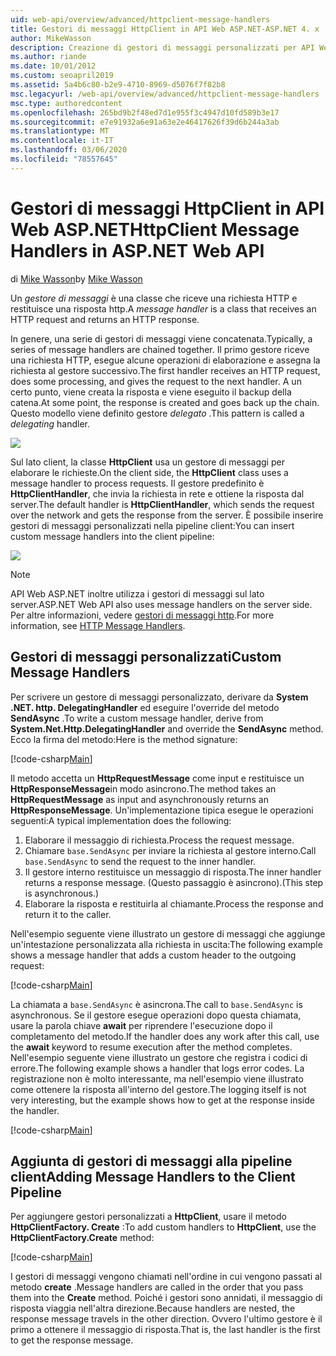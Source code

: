 ```yaml
---
uid: web-api/overview/advanced/httpclient-message-handlers
title: Gestori di messaggi HttpClient in API Web ASP.NET-ASP.NET 4. x
author: MikeWasson
description: Creazione di gestori di messaggi personalizzati per API Web ASP.NET in ASP.NET 4. x
ms.author: riande
ms.date: 10/01/2012
ms.custom: seoapril2019
ms.assetid: 5a4b6c80-b2e9-4710-8969-d5076f7f82b8
msc.legacyurl: /web-api/overview/advanced/httpclient-message-handlers
msc.type: authoredcontent
ms.openlocfilehash: 265bd9b2f48ed7d1e955f3c4947d10fd589b3e17
ms.sourcegitcommit: e7e91932a6e91a63e2e46417626f39d6b244a3ab
ms.translationtype: MT
ms.contentlocale: it-IT
ms.lasthandoff: 03/06/2020
ms.locfileid: "78557645"
---
```

# <a name="httpclient-message-handlers-in-aspnet-web-api"></a><span data-ttu-id="f7351-103">Gestori di messaggi HttpClient in API Web ASP.NET</span><span class="sxs-lookup"><span data-stu-id="f7351-103">HttpClient Message Handlers in ASP.NET Web API</span></span>

<span data-ttu-id="f7351-104">di [Mike Wasson](https://github.com/MikeWasson)</span><span class="sxs-lookup"><span data-stu-id="f7351-104">by [Mike Wasson](https://github.com/MikeWasson)</span></span>

<span data-ttu-id="f7351-105">Un *gestore di messaggi* è una classe che riceve una richiesta HTTP e restituisce una risposta http.</span><span class="sxs-lookup"><span data-stu-id="f7351-105">A *message handler* is a class that receives an HTTP request and returns an HTTP response.</span></span>

<span data-ttu-id="f7351-106">In genere, una serie di gestori di messaggi viene concatenata.</span><span class="sxs-lookup"><span data-stu-id="f7351-106">Typically, a series of message handlers are chained together.</span></span> <span data-ttu-id="f7351-107">Il primo gestore riceve una richiesta HTTP, esegue alcune operazioni di elaborazione e assegna la richiesta al gestore successivo.</span><span class="sxs-lookup"><span data-stu-id="f7351-107">The first handler receives an HTTP request, does some processing, and gives the request to the next handler.</span></span> <span data-ttu-id="f7351-108">A un certo punto, viene creata la risposta e viene eseguito il backup della catena.</span><span class="sxs-lookup"><span data-stu-id="f7351-108">At some point, the response is created and goes back up the chain.</span></span> <span data-ttu-id="f7351-109">Questo modello viene definito gestore *delegato* .</span><span class="sxs-lookup"><span data-stu-id="f7351-109">This pattern is called a *delegating* handler.</span></span>

![](httpclient-message-handlers/_static/image1.png)

<span data-ttu-id="f7351-110">Sul lato client, la classe **HttpClient** usa un gestore di messaggi per elaborare le richieste.</span><span class="sxs-lookup"><span data-stu-id="f7351-110">On the client side, the **HttpClient** class uses a message handler to process requests.</span></span> <span data-ttu-id="f7351-111">Il gestore predefinito è **HttpClientHandler**, che invia la richiesta in rete e ottiene la risposta dal server.</span><span class="sxs-lookup"><span data-stu-id="f7351-111">The default handler is **HttpClientHandler**, which sends the request over the network and gets the response from the server.</span></span> <span data-ttu-id="f7351-112">È possibile inserire gestori di messaggi personalizzati nella pipeline client:</span><span class="sxs-lookup"><span data-stu-id="f7351-112">You can insert custom message handlers into the client pipeline:</span></span>

![](httpclient-message-handlers/_static/image2.png)

> [!NOTE]
> <span data-ttu-id="f7351-113">API Web ASP.NET inoltre utilizza i gestori di messaggi sul lato server.</span><span class="sxs-lookup"><span data-stu-id="f7351-113">ASP.NET Web API also uses message handlers on the server side.</span></span> <span data-ttu-id="f7351-114">Per altre informazioni, vedere [gestori di messaggi http](http-message-handlers.md).</span><span class="sxs-lookup"><span data-stu-id="f7351-114">For more information, see [HTTP Message Handlers](http-message-handlers.md).</span></span>

## <a name="custom-message-handlers"></a><span data-ttu-id="f7351-115">Gestori di messaggi personalizzati</span><span class="sxs-lookup"><span data-stu-id="f7351-115">Custom Message Handlers</span></span>

<span data-ttu-id="f7351-116">Per scrivere un gestore di messaggi personalizzato, derivare da **System .NET. http. DelegatingHandler** ed eseguire l'override del metodo **SendAsync** .</span><span class="sxs-lookup"><span data-stu-id="f7351-116">To write a custom message handler, derive from **System.Net.Http.DelegatingHandler** and override the **SendAsync** method.</span></span> <span data-ttu-id="f7351-117">Ecco la firma del metodo:</span><span class="sxs-lookup"><span data-stu-id="f7351-117">Here is the method signature:</span></span>

[!code-csharp[Main](httpclient-message-handlers/samples/sample1.cs)]

<span data-ttu-id="f7351-118">Il metodo accetta un **HttpRequestMessage** come input e restituisce un **HttpResponseMessage**in modo asincrono.</span><span class="sxs-lookup"><span data-stu-id="f7351-118">The method takes an **HttpRequestMessage** as input and asynchronously returns an **HttpResponseMessage**.</span></span> <span data-ttu-id="f7351-119">Un'implementazione tipica esegue le operazioni seguenti:</span><span class="sxs-lookup"><span data-stu-id="f7351-119">A typical implementation does the following:</span></span>

1. <span data-ttu-id="f7351-120">Elaborare il messaggio di richiesta.</span><span class="sxs-lookup"><span data-stu-id="f7351-120">Process the request message.</span></span>
2. <span data-ttu-id="f7351-121">Chiamare `base.SendAsync` per inviare la richiesta al gestore interno.</span><span class="sxs-lookup"><span data-stu-id="f7351-121">Call `base.SendAsync` to send the request to the inner handler.</span></span>
3. <span data-ttu-id="f7351-122">Il gestore interno restituisce un messaggio di risposta.</span><span class="sxs-lookup"><span data-stu-id="f7351-122">The inner handler returns a response message.</span></span> <span data-ttu-id="f7351-123">(Questo passaggio è asincrono).</span><span class="sxs-lookup"><span data-stu-id="f7351-123">(This step is asynchronous.)</span></span>
4. <span data-ttu-id="f7351-124">Elaborare la risposta e restituirla al chiamante.</span><span class="sxs-lookup"><span data-stu-id="f7351-124">Process the response and return it to the caller.</span></span>

<span data-ttu-id="f7351-125">Nell'esempio seguente viene illustrato un gestore di messaggi che aggiunge un'intestazione personalizzata alla richiesta in uscita:</span><span class="sxs-lookup"><span data-stu-id="f7351-125">The following example shows a message handler that adds a custom header to the outgoing request:</span></span>

[!code-csharp[Main](httpclient-message-handlers/samples/sample2.cs)]

<span data-ttu-id="f7351-126">La chiamata a `base.SendAsync` è asincrona.</span><span class="sxs-lookup"><span data-stu-id="f7351-126">The call to `base.SendAsync` is asynchronous.</span></span> <span data-ttu-id="f7351-127">Se il gestore esegue operazioni dopo questa chiamata, usare la parola chiave **await** per riprendere l'esecuzione dopo il completamento del metodo.</span><span class="sxs-lookup"><span data-stu-id="f7351-127">If the handler does any work after this call, use the **await** keyword to resume execution after the method completes.</span></span> <span data-ttu-id="f7351-128">Nell'esempio seguente viene illustrato un gestore che registra i codici di errore.</span><span class="sxs-lookup"><span data-stu-id="f7351-128">The following example shows a handler that logs error codes.</span></span> <span data-ttu-id="f7351-129">La registrazione non è molto interessante, ma nell'esempio viene illustrato come ottenere la risposta all'interno del gestore.</span><span class="sxs-lookup"><span data-stu-id="f7351-129">The logging itself is not very interesting, but the example shows how to get at the response inside the handler.</span></span>

[!code-csharp[Main](httpclient-message-handlers/samples/sample3.cs?highlight=10,13)]

## <a name="adding-message-handlers-to-the-client-pipeline"></a><span data-ttu-id="f7351-130">Aggiunta di gestori di messaggi alla pipeline client</span><span class="sxs-lookup"><span data-stu-id="f7351-130">Adding Message Handlers to the Client Pipeline</span></span>

<span data-ttu-id="f7351-131">Per aggiungere gestori personalizzati a **HttpClient**, usare il metodo **HttpClientFactory. Create** :</span><span class="sxs-lookup"><span data-stu-id="f7351-131">To add custom handlers to **HttpClient**, use the **HttpClientFactory.Create** method:</span></span>

[!code-csharp[Main](httpclient-message-handlers/samples/sample4.cs)]

<span data-ttu-id="f7351-132">I gestori di messaggi vengono chiamati nell'ordine in cui vengono passati al metodo **create** .</span><span class="sxs-lookup"><span data-stu-id="f7351-132">Message handlers are called in the order that you pass them into the **Create** method.</span></span> <span data-ttu-id="f7351-133">Poiché i gestori sono annidati, il messaggio di risposta viaggia nell'altra direzione.</span><span class="sxs-lookup"><span data-stu-id="f7351-133">Because handlers are nested, the response message travels in the other direction.</span></span> <span data-ttu-id="f7351-134">Ovvero l'ultimo gestore è il primo a ottenere il messaggio di risposta.</span><span class="sxs-lookup"><span data-stu-id="f7351-134">That is, the last handler is the first to get the response message.</span></span>

